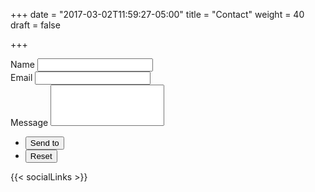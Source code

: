 +++
date = "2017-03-02T11:59:27-05:00"
title = "Contact"
weight = 40
draft = false

+++

<form method="post" action="mailto:spokorski@gmail.com">
    <div class="field half first">
        <label for="name">Name</label>
        <input type="text" name="name" id="name" />
    </div>
    <div class="field half">
        <label for="email">Email</label>
        <input type="text" name="email" id="email" />
    </div>
    <div class="field">
        <label for="message">Message</label>
        <textarea name="message" id="message" rows="4"  style="resize: none;"></textarea>
    </div>
    <ul class="actions">
        <li><input type="submit" value="Send to" class="special" /></li>
        <li><input type="reset" value="Reset" /></li>
    </ul>
</form>

{{< socialLinks >}}

